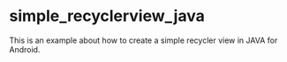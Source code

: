 # simple_recyclerview_java
This is an example about how to create a simple recycler view in JAVA for Android.
